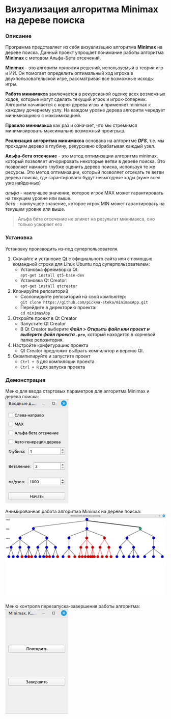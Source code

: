 # Визуализация алгоритма Minimax на дереве поиска #
### Описание ###
Программа представляет из себя визуализацию алгоритма **Minimax** на дереве поиска. Данный проект упрощает понимание работы алгоритма **Minimax** c методом Альфа-Бета отсечений.

**Minimax** - это алгоритм принятия решений, используемый в теории игр и ИИ. Он помогает определить оптимальный ход игрока в двухпользовательской игре, рассматривая все возможные исходы игры.

**Работа минимакса** заключается в рекурсивной оценке всех возможных ходов, которые могут сделать текущий игрок и игрок-соперник. Алгоритм начинается с корня дерева игры и применяет minimax к каждому дочернему узлу.
На каждом уровне дерева алгоритм чередует минимизациюю с максимизацией.

**Правило минимакса** как раз и означает, что мы стремимся минимизировать максимально возможный проигрыш.

**Реализация алгоритма минимакса** основана на алгоритме ***DFS***, т.е. мы проходим дерево в глубину, рекурсивно обрабатывая каждый узел.

**Альфа-бета отсечение** - это метод оптимизации алгоритма minimax, который позволяет игнорировать некоторые ветви в дереве поиска. Это позволяет намного глубже оценить дерево поиска, используя те же ресурсы. Это метод оптимизации, который позволяет отсекать те ветви дерева поиска, где гарантировано будут невыгодные ходы (хуже всех уже найденных)

*альфа* - наилучшее значение, которое игрок MAX может гарантировать на текущем уровне или выше.\
*бета* - наилучшее значение, которое игрок MIN может гарантировать на текущем уровне или выше.

> Альфа бета отсечение не влияет на результат минимакса, оно только ускоряет его
### Установка ###
Установку производить из-под суперпользователя.
1. Скачайте и установие [Qt](https://www.qt.io/offline-installers "Сайт для установки Qt Creator") c официального сайта или с помощью командной строки для Linux Ubuntu под суперпользователем:
    * Установка фреймворка Qt:\
   `apt-get install qt5-base-dev`
    * Установка Qt Creator:\
  `apt-get install qtcreator`
2. Клонируйте репозиторий
    * Сколонируйте репозиторий на свой компьютер:\
    `git clone https://github.com/pick4a-steka/minimaxApp.git`
    * Перейдите в директорию проекта:\
    `cd minimaxApp`
3. Откройте проект в Qt Creator
    * Запустите Qt Creator
    * В Qt Creator выберите ***Файл > Открыть файл или проект и выберите файл проекта `.pro`***, который находится в корневой папке репозитория.
4.  Настройте конфигурацию проекта
    * Qt Creator предложит выбрать компилятор и версию Qt.
5. Скомпилируйте и запустите проект
    * `Ctrl + B` для компиляции проекта
    * `Ctrl + R` для запуска проекта
### Демонстрация ###
Меню для ввода стартовых параметров для алгоритма Minimax и дерева поиска:\
![Стартовое меню для алгоритма Minimax и дерева поиска](img/1.png "Стартовое окно настройки")

Анимированная работа алгоритма Minimax на дереве поиска:\
![img](img/3.png "Анимация работы алгоритма")

Меню контроля перезапуска-завершения работы алгоритма:\
![img](img/4.png "Меню контроля перезапуска-завершения работы алгоритма")
